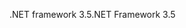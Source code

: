<span data-ttu-id="4f25b-101">.NET framework 3.5</span><span class="sxs-lookup"><span data-stu-id="4f25b-101">.NET Framework 3.5</span></span>